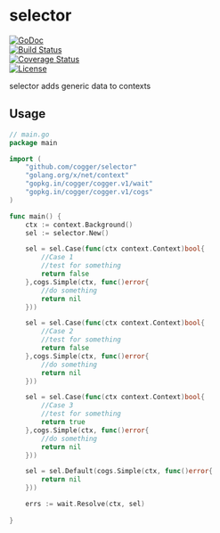 # selector 

[![GoDoc](https://godoc.org/github.com/cogger/selector?status.png)](http://godoc.org/github.com/cogger/selector)  
[![Build Status](https://travis-ci.org/cogger/selector.svg?branch=master)](https://travis-ci.org/cogger/selector)  
[![Coverage Status](https://coveralls.io/repos/cogger/selector/badge.svg?branch=master)](https://coveralls.io/r/cogger/selector?branch=master)  
[![License](http://img.shields.io/:license-apache-blue.svg)](http://www.apache.org/licenses/LICENSE-2.0.html)

selector adds generic data to contexts

## Usage
~~~ go
// main.go
package main

import (
	"github.com/cogger/selector"
	"golang.org/x/net/context"
	"gopkg.in/cogger/cogger.v1/wait"
	"gopkg.in/cogger/cogger.v1/cogs"
)

func main() {
	ctx := context.Background()
	sel := selector.New()

	sel = sel.Case(func(ctx context.Context)bool{
		//Case 1
		//test for something
		return false
	},cogs.Simple(ctx, func()error{
		//do something
		return nil
	}))

	sel = sel.Case(func(ctx context.Context)bool{
		//Case 2
		//test for something
		return false
	},cogs.Simple(ctx, func()error{
		//do something
		return nil
	}))

	sel = sel.Case(func(ctx context.Context)bool{
		//Case 3
		//test for something
		return true
	},cogs.Simple(ctx, func()error{
		//do something
		return nil
	}))

	sel = sel.Default(cogs.Simple(ctx, func()error{
		return nil
	}))

	errs := wait.Resolve(ctx, sel)
	
}

~~~

